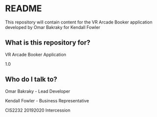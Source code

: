 
# README #

This repository will contain content for the VR Arcade Booker application developed by Omar Bakraky for Kendall Fowler

## What is this repository for?  ##
VR Arcade Booker Application

1.0

## Who do I talk to? ##

Omar Bakraky - Lead Developer 

Kendall Fowler - Business Representative 

CIS2232 20192020 Intercession




